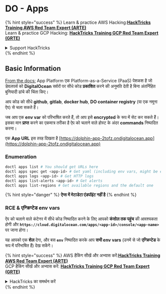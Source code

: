 # DO - Apps

{% hint style="success" %}
Learn & practice AWS Hacking:<img src="../../../.gitbook/assets/image (1).png" alt="" data-size="line">[**HackTricks Training AWS Red Team Expert (ARTE)**](https://training.hacktricks.xyz/courses/arte)<img src="../../../.gitbook/assets/image (1).png" alt="" data-size="line">\
Learn & practice GCP Hacking: <img src="../../../.gitbook/assets/image (2).png" alt="" data-size="line">[**HackTricks Training GCP Red Team Expert (GRTE)**<img src="../../../.gitbook/assets/image (2).png" alt="" data-size="line">](https://training.hacktricks.xyz/courses/grte)

<details>

<summary>Support HackTricks</summary>

* Check the [**subscription plans**](https://github.com/sponsors/carlospolop)!
* **Join the** 💬 [**Discord group**](https://discord.gg/hRep4RUj7f) or the [**telegram group**](https://t.me/peass) or **follow** us on **Twitter** 🐦 [**@hacktricks\_live**](https://twitter.com/hacktricks\_live)**.**
* **Share hacking tricks by submitting PRs to the** [**HackTricks**](https://github.com/carlospolop/hacktricks) and [**HackTricks Cloud**](https://github.com/carlospolop/hacktricks-cloud) github repos.

</details>
{% endhint %}

## Basic Information

[From the docs:](https://docs.digitalocean.com/glossary/app-platform/) App Platform एक Platform-as-a-Service (PaaS) पेशकश है जो डेवलपर्स को **DigitalOcean** सर्वरों पर सीधे कोड **प्रकाशित** करने की अनुमति देती है बिना अंतर्निहित बुनियादी ढांचे की चिंता किए।

आप कोड को सीधे **github**, **gitlab**, **docker hub**, **DO container registry** (या एक नमूना ऐप) से चला सकते हैं।

जब आप एक **env var** को परिभाषित करते हैं, तो आप इसे **encrypted** के रूप में सेट कर सकते हैं। इसका मान **प्राप्त** करने का एकमात्र तरीका है ऐप को चलाने वाले होस्ट के अंदर **commands** निष्पादित करना।

एक **App URL** इस तरह दिखता है [https://dolphin-app-2tofz.ondigitalocean.app](https://dolphin-app-2tofz.ondigitalocean.app)

### Enumeration
```bash
doctl apps list # You should get URLs here
doctl apps spec get <app-id> # Get yaml (including env vars, might be encrypted)
doctl apps logs <app-id> # Get HTTP logs
doctl apps list-alerts <app-id> # Get alerts
doctl apps list-regions # Get available regions and the default one
```
{% hint style="danger" %}
**ऐप्स में मेटाडेटा एंडपॉइंट नहीं है**
{% endhint %}

### RCE & एन्क्रिप्टेड env vars

ऐप को चलाने वाले कंटेनर में सीधे कोड निष्पादित करने के लिए आपको **कंसोल तक पहुंच** की आवश्यकता होगी और **`https://cloud.digitalocean.com/apps/<app-id>/console/<app-name>`** पर जाना होगा।

यह आपको एक **शेल** देगा, और बस **`env`** निष्पादित करके आप **सभी env vars** (उनमें से जो **एन्क्रिप्टेड** के रूप में परिभाषित हैं) देख सकेंगे।

{% hint style="success" %}
AWS हैकिंग सीखें और अभ्यास करें:<img src="../../../.gitbook/assets/image (1).png" alt="" data-size="line">[**HackTricks Training AWS Red Team Expert (ARTE)**](https://training.hacktricks.xyz/courses/arte)<img src="../../../.gitbook/assets/image (1).png" alt="" data-size="line">\
GCP हैकिंग सीखें और अभ्यास करें: <img src="../../../.gitbook/assets/image (2).png" alt="" data-size="line">[**HackTricks Training GCP Red Team Expert (GRTE)**<img src="../../../.gitbook/assets/image (2).png" alt="" data-size="line">](https://training.hacktricks.xyz/courses/grte)

<details>

<summary>HackTricks का समर्थन करें</summary>

* [**सदस्यता योजनाओं**](https://github.com/sponsors/carlospolop) की जांच करें!
* **हमारे** 💬 [**Discord समूह**](https://discord.gg/hRep4RUj7f) या [**टेलीग्राम समूह**](https://t.me/peass) में शामिल हों या **Twitter** 🐦 पर हमें **फॉलो** करें [**@hacktricks\_live**](https://twitter.com/hacktricks\_live)**.**
* **हैकिंग ट्रिक्स साझा करें और** [**HackTricks**](https://github.com/carlospolop/hacktricks) और [**HackTricks Cloud**](https://github.com/carlospolop/hacktricks-cloud) गिटहब रिपोजिटरी में PR सबमिट करें।

</details>
{% endhint %}
